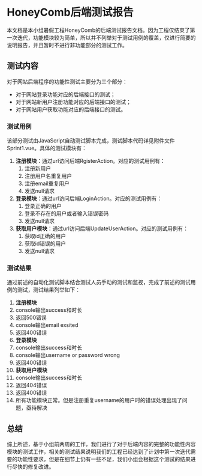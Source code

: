 # HoneyComb后端测试报告

本文档是本小组暑假工程HoneyComb的后端测试报告文档。因为工程仅结束了第一次迭代，功能模块较为简单，所以并不列举对于测试用例的覆盖，仅进行简要的说明报告，并且暂时不进行非功能部分的测试工作。

## 测试内容

对于网站后端程序的功能性测试主要分为三个部分：
* 对于网站登录功能对应的后端接口的测试；
* 对于网站新用户注册功能对应的后端接口的测试；
* 对于网站用户获取功能对应的后端接口的测试。

### 测试用例

该部分测试由JavaScript自动测试脚本完成，测试脚本代码详见附件文件Sprint1.vue。具体的测试模块有：

1. **注册模块**：通过url访问后端RgisterAction。对应的测试用例有：
   1. 注册新用户
   2. 注册用户名重复用户
   3. 注册email重复用户
   4. 发送null请求
2. **登录模块**：通过url访问后端LoginAction。对应的测试用例有：
   1. 登录正确的用户
   2. 登录不存在的用户或者输入错误密码
   3. 发送null请求
3. **获取用户模块**：通过url访问后端UpdateUserAction。对应的测试用例有：
   1. 获取id正确的用户
   2. 获取id错误的用户
   3. 发送null请求

### 测试结果

通过前述的自动化测试脚本结合测试人员手动的测试和监视，完成了前述的测试用例的测试，测试结果列举如下：

1. **注册模块**
  1. console输出success和时长
  2. 返回500错误
  3. console输出email exsited
  4. 返回400错误
2. **登录模块**
  1. console输出success和时长
  2. console输出username or password wrong
  3. 返回400错误
3. **获取用户模块**
  1. console输出success和时长
  2. 返回404错误
  3. 返回400错误
4. 所有功能模块正常。但是注册重复username的用户时的错误处理出现了问题，亟待解决

## 总结

综上所述，基于小组前两周的工作，我们进行了对于后端内容的完整的功能性内容模块的测试工作，相关的测试结果说明我们的工程已经达到了计划中第一次迭代需要的功能性要求，但是在细节上仍有一些不足，我们小组会根据这个测试的结果进行尽快的修复改进。